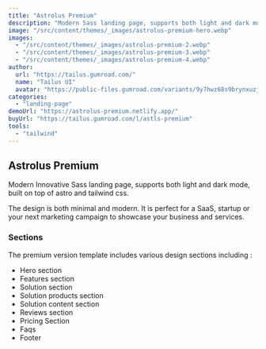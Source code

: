 ```yaml
---
title: "Astrolus Premium"
description: "Modern Sass landing page, supports both light and dark mode, built with TailwindCSS."
image: "/src/content/themes/_images/astrolus-premium-hero.webp"
images:
  - "/src/content/themes/_images/astrolus-premium-2.webp"
  - "/src/content/themes/_images/astrolus-premium-3.webp"
  - "/src/content/themes/_images/astrolus-premium-4.webp"
author:
  url: "https://tailus.gumroad.com/"
  name: "Tailus UI"
  avatar: "https://public-files.gumroad.com/variants/9y7hwz68s9brynxuzj44q0zatmk3/4ec519eb32080d4ff1ef08cba157dc2ac7dab092fa26aeca54e8e2b8f31f9a63"
categories:
  - "landing-page"
demoUrl: "https://astrolus-premium.netlify.app/"
buyUrl: "https://tailus.gumroad.com/l/astls-premium"
tools:
  - "tailwind"
---
```


<h2><strong>Astrolus Premium</strong></h2><p>Modern Innovative Sass landing page, supports both light and dark mode, built on top of astro and tailwind css.</p><p>The design is both minimal and modern. It is perfect for a SaaS, startup or your next marketing campaign to showcase your business and services.</p><h3>Sections</h3><p>The premium version template includes various design sections including :</p><ul><li>Hero section</li><li>Features section</li><li>Solution section</li><li>Solution products section</li><li>Solution content section</li><li>Reviews section</li><li>Pricing Section</li><li>Faqs</li><li>Footer</li></ul><p><br></p>
